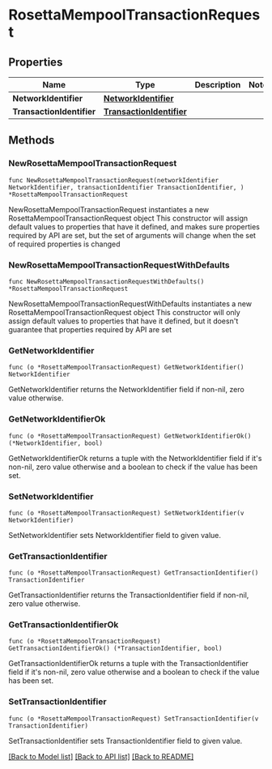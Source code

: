 # RosettaMempoolTransactionRequest

## Properties

Name | Type | Description | Notes
------------ | ------------- | ------------- | -------------
**NetworkIdentifier** | [**NetworkIdentifier**](NetworkIdentifier.md) |  | 
**TransactionIdentifier** | [**TransactionIdentifier**](TransactionIdentifier.md) |  | 

## Methods

### NewRosettaMempoolTransactionRequest

`func NewRosettaMempoolTransactionRequest(networkIdentifier NetworkIdentifier, transactionIdentifier TransactionIdentifier, ) *RosettaMempoolTransactionRequest`

NewRosettaMempoolTransactionRequest instantiates a new RosettaMempoolTransactionRequest object
This constructor will assign default values to properties that have it defined,
and makes sure properties required by API are set, but the set of arguments
will change when the set of required properties is changed

### NewRosettaMempoolTransactionRequestWithDefaults

`func NewRosettaMempoolTransactionRequestWithDefaults() *RosettaMempoolTransactionRequest`

NewRosettaMempoolTransactionRequestWithDefaults instantiates a new RosettaMempoolTransactionRequest object
This constructor will only assign default values to properties that have it defined,
but it doesn't guarantee that properties required by API are set

### GetNetworkIdentifier

`func (o *RosettaMempoolTransactionRequest) GetNetworkIdentifier() NetworkIdentifier`

GetNetworkIdentifier returns the NetworkIdentifier field if non-nil, zero value otherwise.

### GetNetworkIdentifierOk

`func (o *RosettaMempoolTransactionRequest) GetNetworkIdentifierOk() (*NetworkIdentifier, bool)`

GetNetworkIdentifierOk returns a tuple with the NetworkIdentifier field if it's non-nil, zero value otherwise
and a boolean to check if the value has been set.

### SetNetworkIdentifier

`func (o *RosettaMempoolTransactionRequest) SetNetworkIdentifier(v NetworkIdentifier)`

SetNetworkIdentifier sets NetworkIdentifier field to given value.


### GetTransactionIdentifier

`func (o *RosettaMempoolTransactionRequest) GetTransactionIdentifier() TransactionIdentifier`

GetTransactionIdentifier returns the TransactionIdentifier field if non-nil, zero value otherwise.

### GetTransactionIdentifierOk

`func (o *RosettaMempoolTransactionRequest) GetTransactionIdentifierOk() (*TransactionIdentifier, bool)`

GetTransactionIdentifierOk returns a tuple with the TransactionIdentifier field if it's non-nil, zero value otherwise
and a boolean to check if the value has been set.

### SetTransactionIdentifier

`func (o *RosettaMempoolTransactionRequest) SetTransactionIdentifier(v TransactionIdentifier)`

SetTransactionIdentifier sets TransactionIdentifier field to given value.



[[Back to Model list]](../README.md#documentation-for-models) [[Back to API list]](../README.md#documentation-for-api-endpoints) [[Back to README]](../README.md)


